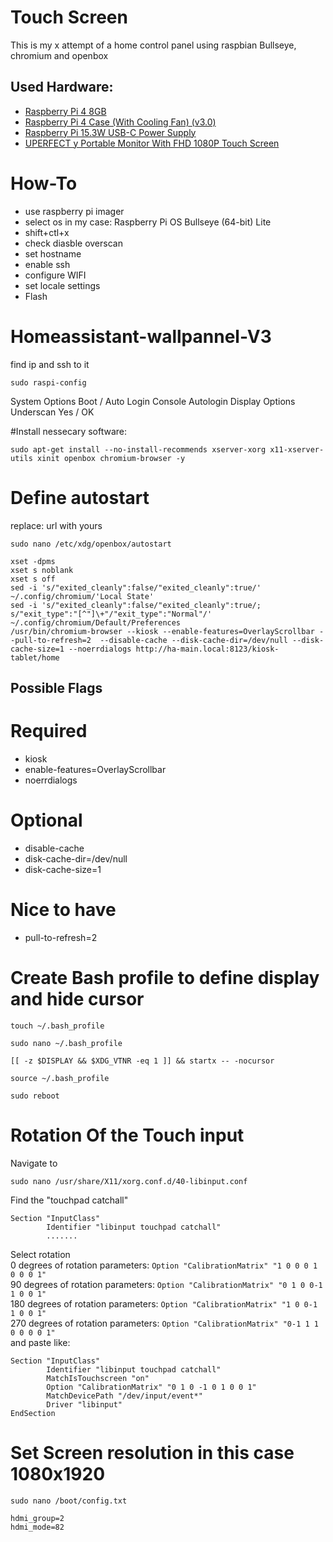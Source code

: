 # Touch Screen
This is my x attempt of a home control panel using raspbian Bullseye, chromium and openbox

## Used Hardware:
- [Raspberry Pi 4 8GB](https://www.raspberrypi.org/products/raspberry-pi-4-model-b/)
- [Raspberry Pi 4 Case (With Cooling Fan) (v3.0)](https://www.thepihut.com/products/raspberry-pi-4-case-with-cooling-fan?variant=31907267706942)
- [Raspberry Pi 15.3W USB-C Power Supply](https://www.raspberrypi.org/products/type-c-power-supply/)
- [UPERFECT y Portable Monitor With FHD 1080P Touch Screen](https://www.aliexpress.com/item/1005002828837342.html?spm=a2g0s.9042311.0.0.4b304c4dO7abT1)

# How-To
- use raspberry pi imager
- select os in my case: Raspberry Pi OS Bullseye (64-bit) Lite
- shift+ctl+x
- check diasble overscan
- set hostname
- enable ssh
- configure WIFI
- set locale settings
- Flash 

# Homeassistant-wallpannel-V3
find ip and ssh to it
```
sudo raspi-config
```
System Options
Boot / Auto Login
Console Autologin
Display Options
Underscan
Yes
/ OK

#Install nessecary software:
```
sudo apt-get install --no-install-recommends xserver-xorg x11-xserver-utils xinit openbox chromium-browser -y
```
# Define autostart
replace: url with yours
```
sudo nano /etc/xdg/openbox/autostart
```
```
xset -dpms
xset s noblank
xset s off
sed -i 's/"exited_cleanly":false/"exited_cleanly":true/' ~/.config/chromium/'Local State'
sed -i 's/"exited_cleanly":false/"exited_cleanly":true/; s/"exit_type":"[^"]\+"/"exit_type":"Normal"/' ~/.config/chromium/Default/Preferences
/usr/bin/chromium-browser --kiosk --enable-features=OverlayScrollbar --pull-to-refresh=2  --disable-cache --disk-cache-dir=/dev/null --disk-cache-size=1 --noerrdialogs http://ha-main.local:8123/kiosk-tablet/home
```
## Possible Flags
# Required
- kiosk
- enable-features=OverlayScrollbar
- noerrdialogs
# Optional
- disable-cache
- disk-cache-dir=/dev/null
- disk-cache-size=1
# Nice to have
- pull-to-refresh=2



# Create Bash profile to define display and hide cursor
```
touch ~/.bash_profile
```
```
sudo nano ~/.bash_profile
```
```
[[ -z $DISPLAY && $XDG_VTNR -eq 1 ]] && startx -- -nocursor
```
```
source ~/.bash_profile
```
```
sudo reboot
```
# Rotation Of the Touch input
Navigate to
```
sudo nano /usr/share/X11/xorg.conf.d/40-libinput.conf
```
Find the "touchpad catchall"
```
Section "InputClass"
        Identifier "libinput touchpad catchall"
        .......
```
Select rotation<br/>
0 degrees of rotation parameters: ```Option "CalibrationMatrix" "1 0 0 0 1 0 0 0 1"```<br/>
90 degrees of rotation parameters: ```Option "CalibrationMatrix" "0 1 0 0-1 1 0 0 1"```<br/>
180 degrees of rotation parameters: ```Option "CalibrationMatrix" "1 0 0-1 1 0 0 1"```<br/>
270 degrees of rotation parameters: ```Option "CalibrationMatrix" "0-1 1 1 0 0 0 0 1"```<br/>
and paste like:
```
Section "InputClass"
        Identifier "libinput touchpad catchall"
        MatchIsTouchscreen "on"
        Option "CalibrationMatrix" "0 1 0 -1 0 1 0 0 1"
        MatchDevicePath "/dev/input/event*"
        Driver "libinput"
EndSection
```
# Set Screen resolution in this case 1080x1920
```
sudo nano /boot/config.txt
```
```
hdmi_group=2
hdmi_mode=82
```

